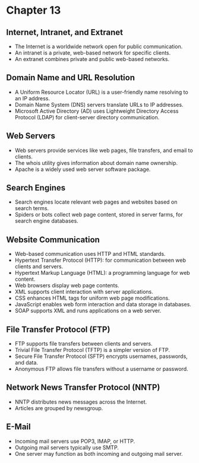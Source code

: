 
# Chapter 13

## Internet, Intranet, and Extranet
- The Internet is a worldwide network open for public communication.
- An intranet is a private, web-based network for specific clients.
- An extranet combines private and public web-based networks.

## Domain Name and URL Resolution
- A Uniform Resource Locator (URL) is a user-friendly name resolving to an IP address.
- Domain Name System (DNS) servers translate URLs to IP addresses.
- Microsoft Active Directory (AD) uses Lightweight Directory Access Protocol (LDAP) for client-server directory communication.

## Web Servers
- Web servers provide services like web pages, file transfers, and email to clients.
- The whois utility gives information about domain name ownership.
- Apache is a widely used web server software package.

## Search Engines
- Search engines locate relevant web pages and websites based on search terms.
- Spiders or bots collect web page content, stored in server farms, for search engine databases.

## Website Communication
- Web-based communication uses HTTP and HTML standards.
- Hypertext Transfer Protocol (HTTP): for communication between web clients and servers.
- Hypertext Markup Language (HTML): a programming language for web content.
- Web browsers display web page contents.
- XML supports client interaction with server applications.
- CSS enhances HTML tags for uniform web page modifications.
- JavaScript enables web form interaction and data storage in databases.
- SOAP supports XML and runs applications on a web server.

## File Transfer Protocol (FTP)
- FTP supports file transfers between clients and servers.
- Trivial File Transfer Protocol (TFTP) is a simpler version of FTP.
- Secure File Transfer Protocol (SFTP) encrypts usernames, passwords, and data.
- Anonymous FTP allows file transfers without a username or password.

## Network News Transfer Protocol (NNTP)
- NNTP distributes news messages across the Internet.
- Articles are grouped by newsgroup.

## E-Mail
- Incoming mail servers use POP3, IMAP, or HTTP.
- Outgoing mail servers typically use SMTP.
- One server may function as both incoming and outgoing mail server.
